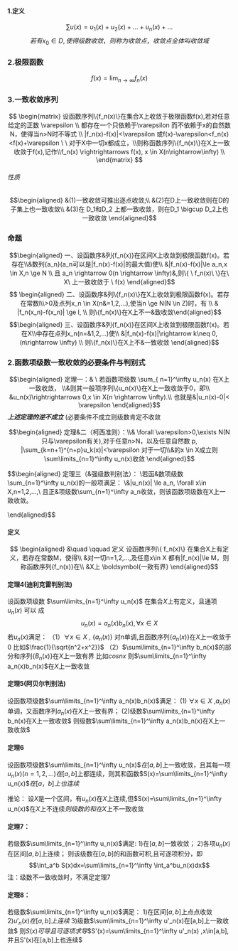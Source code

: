 #### 1.定义
$$ \sum u(x)=u_1(x)+u_2(x)+...+u_n(x)+...$$
$$若有x_0 \in D,使得级数收敛，则称为收敛点，收敛点全体叫收敛域$$ 
### 2.极限函数
$$f(x)=\lim_{n\rightarrow\infty} f_n(x)$$
  

### 3.一致收敛序列
$$
\begin{matrix} 设函数序列\{f_n(x)\}在集合X上收敛于极限函数f(x),若对任意给定的正数 \varepsilon \\
都存在一个只依赖于\varepsilon 而不依赖于x的自然数N，使得当n>N时不等式 \\
|f_n(x)-f(x)|<\varepsilon 或f(x)-\varepsilon<f_n(x)<f(x)+\varepsilon \ \  
对于X中一切x都成立，\\则称函数序列\{f_n(x)\}在X上一致收敛于f(x),记作\\f_n(x) \rightrightarrows f(x), x \in X(n\rightarrow\infty) \\ 
\end{matrix}
$$



###### 性质
$$\begin{aligned}
&(1)一致收敛可推出逐点收敛;\\
&(2)在D上一致收敛则在D的子集上也一致收敛\\
&(3)在 D_1和D_2 上都一致收敛，则在D_1 \bigcup D_2上也一致收敛
\end{aligned}$$


### 命题
$$\begin{aligned}
一、设函数序&列{f_n(x)}在区间X上收敛到极限函数f(x)。若存在\\&数列{a_n}(a_n可以是|f_n(x)-f(x)|的最大值)使\\
 &|f_n(x)-f(x)|\le a_n,x \in X,n \ge N  \\
且 a_n \rightarrow  0(n  \rightarrow \infty)&,则\{ \ f_n(x)\ \}在\ X\ 上一致收敛于 \ f(x) \end{aligned}$$
$$
\begin{aligned} 
二、设函数序&列\{f_n(x)\}在X上收敛到极限函数f(x)。若存在常数l\\>0及点列x_n \in X(n&=1,2,...),使当n \ge N(N \in Z)时，有 \\
  &  |f_n(x_n)-f(x_n)| \ge l,  \\
则\{f_n(x)\}在X上不一&致收敛\end{aligned}$$
$$\begin{aligned}
三、设函数序&列{f_n(x)}在区间X上收敛到极限函数f(x)。若在X\\中存在点列x_n(n=&1,2,...)使\\
 &|f_n(x)-f(x)|\rightarrow k\neq 0,(n\rightarrow \infty) \\
则\{f_n(x)\}在X上不&一致收敛 \end{aligned}$$


### 2.函数项级数一致收敛的必要条件与判别式
$$\begin{aligned}
定理一：& \ 若函数项级数 \sum_{  n=1}^\infty u_n(x)
在X上一致收敛，
\\&则其一般项序列\{u_n(x)\}在X上一致收敛于0，即\\
&u_n(x)\rightrightarrows 0,x \in X(n \rightarrow \infty).\\
也就是&|u_n(x)-0|< \varepsilon
 \end{aligned}$$
		 ***上述定理的逆不成立***    (必要条件不成立则级数肯定不收敛
		
$$\begin{aligned}
定理&二（柯西准则）：\\& \forall \varepsilon>0,\exists N(N只与\varepsilon有关),对于任意n>N，以及任意自然数 p,  |\sum_{k=n+1}^{n+p}u_k(x)|<\varepsilon 对于一切\\&的x \in X成立则\sum\limits_{n=1}^\infty u_n(x)收敛
 \end{aligned}$$

$$\begin{aligned}
定理三（&强级数判别法）：
\\若函&数项级数\sum_{n=1}^\infty u_n(x)的一般项满足：
\\&|u_n(x)| \le a_n, \forall x\in X,n=1,2,...,\\
且正&项级数\sum_{n=1}^\infty a_n收敛，则该函数项级数在X上一致收敛。

 \end{aligned}$$

#### 定义
$$
\begin{aligned}
&\quad \qquad 定义 设函数序列\{ f_n(x)\} 在集合X上有定义，若存在常数M，使得\\
&对一切n=1,2,...,及任意x\in X 都有|f_n(x)|\le M，则称函数序列{f_n(x)}在\\
&X上 \boldsymbol{一致有界}
\end{aligned}$$


#### 定理4(迪利克雷判别法)
设函数项级数 $\sum\limits_{n=1}^\infty u_n(x)$ 在集合$X$上有定义，且通项  $u_n(x)$ 可以
成 $$u_n(x)=a_n(x)b_n(x),\forall x\in X$$
	若$u_n(x)$满足：
	（1）$\forall x\in X$ ,  $\{ a_n(x)\}$  对$n$单调,且函数序列$\{ a_n(x)\}$在$X$上一收敛于0
 比如$\frac{1}{\sqrt{n^2+x^2}}$
	（2）$\sum\limits_{n=1}^\infty b_n(x)$的部分和序列$\{ B_n(x)\}$在$X$上一致有界
	比如$cosnx$
    则$\sum\limits_{n=1}^\infty a_n(x)b_n(x)$在$X$上一致收敛


#### 定理5(阿贝尔判别法)
设函数项级数$\sum\limits_{n=1}^\infty a_n(x)b_n(x)$满足：
		(1) $\forall x\in X$  ,${a_n(x)}$ 单调，又函数序列${a_n(x)}$在$X$上一致有界；
		(2)级数$\sum\limits_{n=1}^\infty b_n(x)在X上一致收敛$
 则级数$\sum\limits_{n=1}^\infty a_n(x)b_n(x)在X上一致收敛$


#### 定理6
设函数项级数$\sum\limits_{n=1}^\infty u_n(x)$$在[a,b]$上一致收敛，且其每一项$u_n(x)$$(n=1,2,...)$$在[a,b]$上都连续，则其和函数$S(x)=\sum\limits_{n=1}^\infty u_n(x)$$在[a，b]上也连续$

推论：
设$X$是一个区间，有$u_n(x)$在$X$上连续,但$S(x)=\sum\limits_{n=1}^\infty u_n(x)$在$X$上不连续$则级数的和在X$上不一致收敛

#### 定理7：
若级数$\sum\limits_{n=1}^\infty u_n(x)$满足:
1)在$[a,b]$一致收敛；
2)各项$u_n(x)$在区间$[a,b]$上连续；
则该级数在$[a,b]$的和函数可积,且可逐项积分，即$$\int_a^b S(x)dx=\sum\limits_{n=1}^\infty \int_a^bu_n(x)dx$$注：级数不一致收敛时，不满足定理7

#### 定理8：
若级数$\sum\limits_{n=1}^\infty u_n(x)$满足：
1)在区间$[a,b]$上点点收敛
2)$u'_n(x)在[a,b]上连续$
3)级数$\sum\limits_{n=1}^\infty u'_n(x)在[a,b]上一致收敛$
则$S(x)可导且可逐项求导$$S'(x)=\sum\limits_{n=1}^\infty u'_n(x) ,x\in[a,b],并且S'(x)在[a,b]上也连续$
